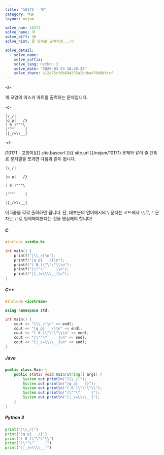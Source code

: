 ```yaml
---
title: "10172 - 개"
category: 백준
layout: nojam

solve_num: 10172
solve_name: 개
solve_diff: 30
solve_hint: 줄 단위로 출력하면...??

solve_detail:
  - solve_name:
    solve_suffix:
    solve_lang: Python 3
    solve_date: "2020-03-23 16:48:32"
    solve_share: a12e75cf8b894235a2bbbad7008bfecf
---
```

-a-

개 모양의 아스키 아트를 출력하는 문제입니다.

-c-

```
|\_/|
|q p|   /}
( 0 )"""\
|"^"`    |
||_/=\\__|
```

-d-

[10171 - 고양이]({{ site.baseurl }}{{ site.url }}/nojam/10171) 문제와 같이 줄 단위로 문자열을 쪼개면 다음과 같이 됩니다. 

```
|\_/|
```

```
|q p|   /}
```

```
( 0 )"""\
```

```
|"^"`    |
```

```
||_/=\\__|
```

이 5줄을 각각 출력하면 됩니다. 단, 대부분의 언어에서의 `\` 문자는 코드에서 `\\`로, `"` 문자는 `\"`로 입력해야한다는 것을 명심해야 합니다!

##### C

```c
#include <stdio.h>

int main() {
    printf("|\\_/|\n");
    printf("|q p|   /}\n");
    printf("( 0 )\"\"\"\\\n");
    printf("|\"^\"`    |\n");
    printf("||_/=\\\\__|\n");
}
```

##### C++

```cpp
#include <iostream>

using namespace std;

int main() {
    cout << "|\\_/|\n" << endl;
    cout << "|q p|   /}\n" << endl;
    cout << "( 0 )\"\"\"\\\n" << endl;
    cout << "|\"^\"`    |\n" << endl;
    cout << "||_/=\\\\__|\n" << endl;
}
```

##### Java

```java
public class Main {
    public static void main(String[] args) {
        System.out.println("|\\_/|");
        System.out.println("|q p|   /}");
        System.out.println("( 0 )\"\"\"\\");
        System.out.println("|\"^\"`    |");
        System.out.println("||_/=\\\\__|");
    }
}
```

##### Python 3

```python
print("|\\_/|")
print("|q p|   /}")
print("( 0 )\"\"\"\\")
print("|\"^\"`    |")
print("||_/=\\\\__|")
```
